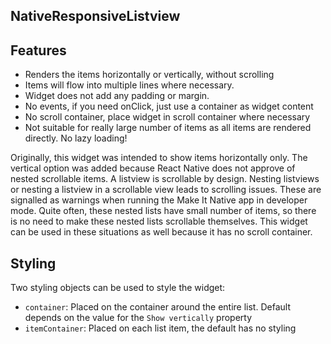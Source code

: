 ## NativeResponsiveListview

## Features
- Renders the items horizontally or vertically, without scrolling
- Items will flow into multiple lines where necessary.
- Widget does not add any padding or margin.
- No events, if you need onClick, just use a container as widget content
- No scroll container, place widget in scroll container where necessary
- Not suitable for really large number of items as all items are rendered directly. No lazy loading!

Originally, this widget was intended to show items horizontally only. The vertical option was added because React Native does not approve of nested scrollable items. A listview is scrollable by design. Nesting listviews or nesting a listview in a scrollable view leads to scrolling issues. These are signalled as warnings when running the Make It Native app in developer mode. Quite often, these nested lists have small number of items, so there is no need to make these nested lists scrollable themselves. This widget can be used in these situations as well because it has no scroll container.

## Styling

Two styling objects can be used to style the widget:
- `container`: Placed on the container around the entire list. Default depends on the value for the `Show vertically` property
- `itemContainer`: Placed on each list item, the default has no styling
